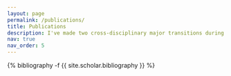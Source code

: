 ```yaml
---
layout: page
permalink: /publications/
title: Publications
description: I've made two cross-disciplinary major transitions during past academic journey. The first was from Management Science to Computer Science, which is during the third year of my undergraduate education. The second was from Computer Science to the application of Cell Biology, the field that I'm currently working on, and this starts from my graduate application. Although transition normally means painful as it requires considerable time and effort to start from scratch, I enjoy the happiness to explore my research insterets. As I've managed to accumulate substantial knowledge in these fields, my research papers are now well on their way.
nav: true
nav_order: 5
---
```

<!-- _pages/publications.md -->
<div class="publications">

{% bibliography -f {{ site.scholar.bibliography }} %}

</div>
